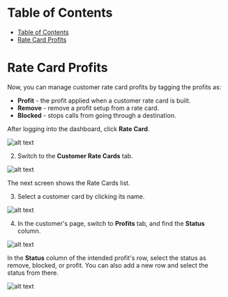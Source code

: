 # Table of Contents

- [Table of Contents](#table-of-contents)
- [Rate Card Profits](#rate-card-profits)

# Rate Card Profits

Now, you can manage customer rate card profits by tagging the profits as:
* **Profit** - the profit applied when a customer rate card is built.
* **Remove** - remove a profit setup from a rate card.
* **Blocked** - stops calls from going through a destination.

After logging into the dashboard, click **Rate Card**.
 
![alt text][rate-card-profit-1] 

2)	Switch to the **Customer Rate Cards** tab.

![alt text][rate-card-profit-2] 

The next screen shows the Rate Cards list.

3)	Select a customer card by clicking its name.

![alt text][rate-card-profit-3] 


4)	In the customer's page, switch to **Profits** tab, and find the **Status** column. 

![alt text][rate-card-profit-4] 

In the **Status** column of the intended profit's row,  select the status as remove, blocked, or profit. You can also add a new row and select the status from there.
 
![alt text][rate-card-profit-5] 

[rate-card-profit-1]: https://raw.githubusercontent.com/digipigeon/connexcs-user-docs/master/img/rate-card-profit-1.png "Rate-Card-Profit-1"
[rate-card-profit-2]: https://raw.githubusercontent.com/digipigeon/connexcs-user-docs/master/img/rate-card-profit-2.png "Rate-Card-Profit-2"
[rate-card-profit-3]: https://raw.githubusercontent.com/digipigeon/connexcs-user-docs/master/img/rate-card-profit-3.png "Rate-Card-Profit-3"
[rate-card-profit-4]: https://raw.githubusercontent.com/digipigeon/connexcs-user-docs/master/img/rate-card-profit-4.png "Rate-Card-Profit-4"
[rate-card-profit-5]: https://raw.githubusercontent.com/digipigeon/connexcs-user-docs/master/img/rate-card-profit-5.png "Rate-Card-Profit-5"
